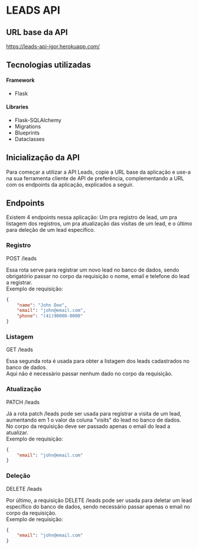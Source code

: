 # LEADS API

## URL base da API

https://leads-api-igor.herokuapp.com/

## Tecnologias utilizadas

#### Framework
- Flask

#### Libraries
- Flask-SQLAlchemy <br>
- Migrations <br>
- Blueprints <br>
- Dataclasses

## Inicialização da API

Para começar a utilizar a API Leads, copie a URL base da aplicação e use-a na sua ferramenta cliente de API de preferência, complementando a URL com os endpoints da aplicação, explicados a seguir.

## Endpoints

Existem 4 endpoints nessa aplicação: Um pra registro de lead, um pra listagem dos registros, um pra atualização das visitas de um lead, e o último para deleção de um lead específico.

### Registro

POST /leads

Essa rota serve para registrar um novo lead no banco de dados, sendo obrigatório passar no corpo da requisição o nome, email e telefone do lead a registrar. <br>
Exemplo de requisição:

```json
{
    "name": "John Doe",
    "email": "john@email.com",
    "phone": "(41)90000-0000"
}
```

### Listagem

GET /leads

Essa segunda rota é usada para obter a listagem dos leads cadastrados no banco de dados. <br>
Aqui não é necessário passar nenhum dado no corpo da requisição.

### Atualização

PATCH /leads

Já a rota patch /leads pode ser usada para registrar a visita de um lead, aumentando em 1 o valor da coluna "visits" do lead no banco de dados. <br>
No corpo da requisição deve ser passado apenas o email do lead a atualizar. <br>
Exemplo de requisição:

```json
{
    "email": "john@email.com"
}
```

### Deleção

DELETE /leads <br/>

Por último, a requisição DELETE /leads pode ser usada para deletar um lead específico do banco de dados, sendo necessário passar apenas o email no corpo da requisição. <br>
Exemplo de requisição:

```json
{
    "email": "john@email.com"
}
```
